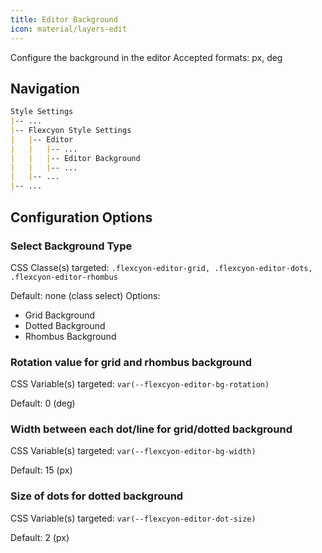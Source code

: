 ```yaml
---
title: Editor Background
icon: material/layers-edit
---
```


Configure the background in the editor
Accepted formats: px, deg

## Navigation

```md
Style Settings
|-- ...
|-- Flexcyon Style Settings
|   |-- Editor
|   |   |-- ...
|   |   |-- Editor Background
|   |   |-- ...
|   |-- ...
|-- ...
```

## Configuration Options

### Select Background Type

CSS Classe(s) targeted: `.flexcyon-editor-grid, .flexcyon-editor-dots, .flexcyon-editor-rhombus`

Default: none (class select)
Options:

- Grid Background
- Dotted Background
- Rhombus Background

### Rotation value for grid and rhombus background

CSS Variable(s) targeted: `var(--flexcyon-editor-bg-rotation)`

Default: 0 (deg)

### Width between each dot/line for grid/dotted background

CSS Variable(s) targeted: `var(--flexcyon-editor-bg-width)`

Default: 15 (px)

### Size of dots for dotted background

CSS Variable(s) targeted: `var(--flexcyon-editor-dot-size)`

Default: 2 (px)
